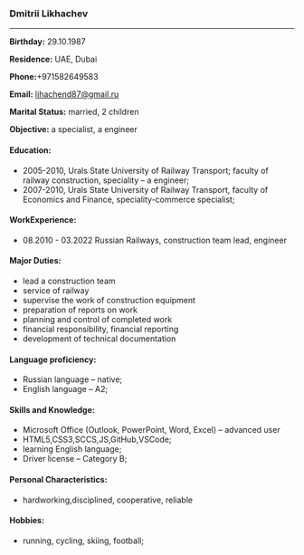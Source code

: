 ### Dmitrii Likhachev
***
__Birthday:__ 29.10.1987 <br>

__Residence:__ UAE, Dubai<br>

__Phone:__+971582649583<br>

__Email:__ lihachend87@gmail.ru<br>

__Marital Status:__ married, 2 children<br>

__Objective:__ а specialist, а engineer<br>

#### Education:
+ 2005-2010, Urals State University of Railway Transport; faculty of railway construction, speciality – a engineer;
+ 2007-2010, Urals State University of Railway Transport, faculty of Economics and Finance, speciality-commerce specialist;

#### WorkExperience:

+ 08.2010 - 03.2022 Russian Railways, construction team lead, engineer

#### Major Duties:

+ lead a construction team
+ service of railway
+ supervise the work of construction equipment
+ preparation of reports on work
+ planning and control of completed work
+ financial responsibility, financial reporting
+ development of technical documentation

#### Language proficiency:

+ Russian language – native;
+ English language – A2;

#### Skills and Knowledge:

+ Microsoft Office (Outlook, PowerPoint, Word, Excel) – advanced user 
+ HTML5,CSS3,SCCS,JS,GitHub,VSCode;
+ learning English language;
+ Driver license – Category B;

#### Personal Characteristics:

+ hardworking,disciplined, cooperative, reliable

#### Hobbies:

+ running, cycling, skiing, football;